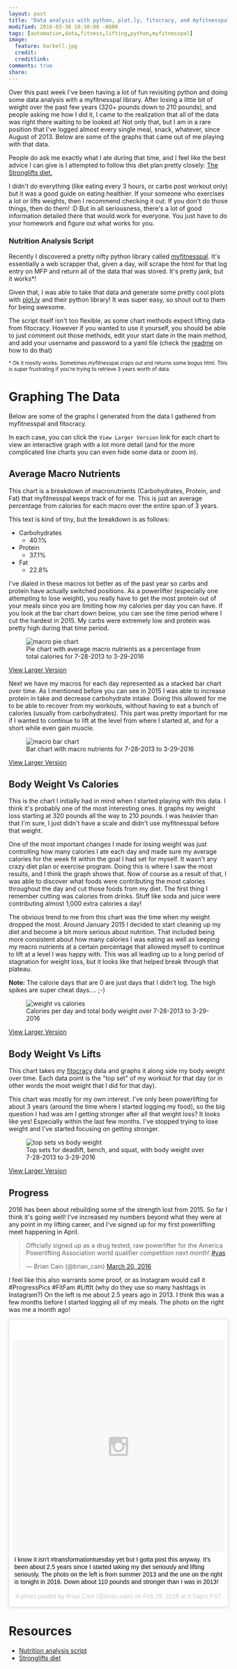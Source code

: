 ```yaml
---
layout: post
title: "Data analysis with python, plot.ly, fitocracy, and myfitnesspal"
modified: 2016-03-30 10:30:00 -0800
tags: [automation,data,fitness,lifting,python,myfitnesspal]
image:
  feature: barbell.jpg
  credit: 
  creditlink: 
comments: true
share: 
---
```


Over this past week I've been having a lot of fun revisiting python and doing some data analysis with a myfitnesspal library. After losing a little bit of weight over the past few years (320+ pounds down to 210 pounds), and people asking me how I did it, I came to the realization that all of the data was right there waiting to be looked at! Not only that, but I am in a rare position that I've logged almost every single meal, snack, whatever, since August of 2013. Below are some of the graphs that came out of me playing with that data.

People do ask me exactly what I ate during that time, and I feel like the best advice I can give is I attempted to follow this diet plan pretty closely: [The Stronglifts diet.](http://stronglifts.com/stronglifts-diet-muscle-gains-strength-building-fat-loss/)

I didn't do everything (like eating every 3 hours, or carbs post workout only) but it was a good guide on eating healthier. If your someone who exercises a lot or lifts weights, then I recommend checking it out. If you don't do those things, then do them! :D But in all seriousness, there's a lot of good information detailed there that would work for everyone. You just have to do your homework and figure out what works for you.

### Nutrition Analysis Script

Recently I discovered a pretty nifty python library called [myfitnesspal](https://github.com/coddingtonbear/python-myfitnesspal). It's essentially a web scrapper that, given a day, will scrape the html for that log entry on MFP and return all of the data that was stored. It's pretty jank, but it works\*!

Given that, I was able to take that data and generate some pretty cool plots with [plot.ly](http://plot.ly/) and their python library! It was super easy, so shout out to them for being awesome.

The script itself isn't too flexible, as some chart methods expect lifting data from fitocracy. However if you wanted to use it yourself, you should be able to just comment out those methods, edit your start date in the main method, and add your username and password to a yaml file (check the [readme](https://github.com/briancain/nutrition-analysis#login-file-format) on how to do that)

<small>\* Ok it mostly works. Sometimes myfitnesspal craps out and returns some bogus html. This is super frustrating if you're trying to retrieve 3 years worth of data.</small>

# Graphing The Data

Below are some of the graphs I generated from the data I gathered from myfitnesspal and fitocracy.

In each case, you can click the `View Larger Version` link for each chart to view an interactive graph with a lot more detail (and for the more complicated line charts you can even hide some data or zoom in).

## Average Macro Nutrients

This chart is a breakdown of macronutrients (Carbohydrates, Protein, and Fat) that myfitnesspal keeps track of for me. This is just an average percentage from calories for each macro over the entire span of 3 years.

This text is kind of tiny, but the breakdown is as follows:

- Carbohydrates
  + 40.1%
- Protein
  + 37.1%
- Fat
  + 22.8%

I've dialed in these macros lot better as of the past year so carbs and protein have actually switched positions. As a powerlifter (especially one attempting to lose weight), you really have to get the most protein out of your meals since you are limiting how my calories per day you can have. If you look at the bar chart down below, you can see the time period where I cut the hardest in 2015. My carbs were extremely low and protein was pretty high during that time period.

<figure>
  <img src="/images/macropie.png" alt="macro pie chart">
  <figcaption>Pie chart with average macro nutrients as a percentage from total calories for 7-28-2013 to 3-29-2016</figcaption>
</figure>

[View Larger Version](/charts/avg-macro-pie.html)

Next we have my macros for each day represented as a stacked bar chart over time. As I mentioned before you can see in 2015 I was able to increase protein in take and decrease carbohydrate intake. Doing this allowed for me to be able to recover from my workouts, without having to eat a bunch of calories (usually from carbohydrates). This part was pretty important for me if I wanted to continue to lift at the level from where I started at, and for a short while even gain muscle.

<figure>
  <img src="/images/macrostacked.png" alt="macro bar chart">
  <figcaption>Bar chart with macro nutrients for 7-28-2013 to 3-29-2016</figcaption>
</figure>

[View Larger Version](/charts/stacked-bar-macros.html)

## Body Weight Vs Calories

This is the chart I initially had in mind when I started playing with this data. I think it's probably one of the most interesting ones. It graphs my weight loss starting at 320 pounds all the way to 210 pounds. I was heavier than that I'm sure, I just didn't have a scale and didn't use myfitnesspal before that weight.

One of the most important changes I made for losing weight was just controlling how many calories I ate each day and made sure my average calories for the week fit within the goal I had set for myself. It wasn't any crazy diet plan or exercise program. Doing this is where I saw the most results, and I think the graph shows that. Now of course as a result of that, I was able to discover what foods were contributing the most calories throughout the day and cut those foods from my diet. The first thing I remember cutting was calories from drinks. Stuff like soda and juice were contributing almost 1,000 extra calories a day!

The obvious trend to me from this chart was the time when my weight dropped the most. Around January 2015 I decided to start cleaning up my diet and become a bit more serious about nutrition. That included being more consistent about how many calories I was eating as well as keeping my macro nutrients at a certain percentage that allowed myself to continue to lift at a level I was happy with. This was all leading up to a long period of stagnation for weight loss, but it looks like that helped break through that plateau.

**Note:** The calorie days that are 0 are just days that I didn't log. The high spikes are super cheat days.... ;-)

<figure>
  <img src="/images/weightvcals.png" alt="weight vs calories">
  <figcaption>Calories per day and total body weight over 7-28-2013 to 3-29-2016</figcaption>
</figure>

[View Larger Version](/charts/weight-cals-series.html)

## Body Weight Vs Lifts

This chart takes my [fitocracy](http://fitocracy.com/) data and graphs it along side my body weight over time. Each data point is the "top set" of my workout for that day (or in other words the most weight that I did for that day).

This chart was mostly for my own interest. I've only been powerlifting for about 3 years (around the time where I started logging my food), so the big question I had was am I getting stronger after all that weight loss? It looks like yes! Especially within the last few months. I've stopped trying to lose weight and I've started focusing on getting stronger.

<figure>
  <img src="/images/liftvsweight.png" alt="top sets vs body weight">
  <figcaption>Top sets for deadlift, bench, and squat, with body weight over 7-28-2013 to 3-29-2016</figcaption>
</figure>

[View Larger Version](/charts/weight-lift-series.html)

## Progress

2016 has been about rebuilding some of the strength lost from 2015. So far I think it's going well! I've increased my numbers beyond what they were at any point in my lifting career, and I've signed up for my first powerlifting meet happening in April.

<blockquote class="twitter-tweet" data-lang="en"><p lang="en" dir="ltr">Officially signed up as a drug tested, raw powerlifter for the America Powerlifting Association world qualifier competition next month! <a href="https://twitter.com/hashtag/yas?src=hash">#yas</a></p>&mdash; Brian Cain (@brian_cain) <a href="https://twitter.com/brian_cain/status/711690489477464064">March 20, 2016</a></blockquote>
<script async src="//platform.twitter.com/widgets.js" charset="utf-8"></script>

I feel like this also warrants some proof, or as Instagram would call it #ProgressPics #FitFam #LiftIt (why do they use so many hashtags in Instagram?) On the left is me about 2.5 years ago in 2013. I think this was a few months before I started logging all of my meals. The photo on the right was me a month ago!

<blockquote class="instagram-media" data-instgrm-captioned data-instgrm-version="6" style=" background:#FFF; border:0; border-radius:3px; box-shadow:0 0 1px 0 rgba(0,0,0,0.5),0 1px 10px 0 rgba(0,0,0,0.15); margin: 1px; max-width:658px; padding:0; width:99.375%; width:-webkit-calc(100% - 2px); width:calc(100% - 2px);"><div style="padding:8px;"> <div style=" background:#F8F8F8; line-height:0; margin-top:40px; padding:50.0% 0; text-align:center; width:100%;"> <div style=" background:url(data:image/png;base64,iVBORw0KGgoAAAANSUhEUgAAACwAAAAsCAMAAAApWqozAAAAGFBMVEUiIiI9PT0eHh4gIB4hIBkcHBwcHBwcHBydr+JQAAAACHRSTlMABA4YHyQsM5jtaMwAAADfSURBVDjL7ZVBEgMhCAQBAf//42xcNbpAqakcM0ftUmFAAIBE81IqBJdS3lS6zs3bIpB9WED3YYXFPmHRfT8sgyrCP1x8uEUxLMzNWElFOYCV6mHWWwMzdPEKHlhLw7NWJqkHc4uIZphavDzA2JPzUDsBZziNae2S6owH8xPmX8G7zzgKEOPUoYHvGz1TBCxMkd3kwNVbU0gKHkx+iZILf77IofhrY1nYFnB/lQPb79drWOyJVa/DAvg9B/rLB4cC+Nqgdz/TvBbBnr6GBReqn/nRmDgaQEej7WhonozjF+Y2I/fZou/qAAAAAElFTkSuQmCC); display:block; height:44px; margin:0 auto -44px; position:relative; top:-22px; width:44px;"></div></div> <p style=" margin:8px 0 0 0; padding:0 4px;"> <a href="https://www.instagram.com/p/BCZdIc9Nn7O/" style=" color:#000; font-family:Arial,sans-serif; font-size:14px; font-style:normal; font-weight:normal; line-height:17px; text-decoration:none; word-wrap:break-word;" target="_blank">I know it isn&#39;t #transformationtuesday yet but I gotta post this anyway. It&#39;s been about 2.5 years since I started taking my diet seriously and lifting seriously. The photo on the left is from summer 2013 and the one on the right is tonight in 2016. Down about 110 pounds and stronger than I was in 2013!</a></p> <p style=" color:#c9c8cd; font-family:Arial,sans-serif; font-size:14px; line-height:17px; margin-bottom:0; margin-top:8px; overflow:hidden; padding:8px 0 7px; text-align:center; text-overflow:ellipsis; white-space:nowrap;">A photo posted by Brian Cain (@brian.cain) on <time style=" font-family:Arial,sans-serif; font-size:14px; line-height:17px;" datetime="2016-03-01T04:54:36+00:00">Feb 29, 2016 at 8:54pm PST</time></p></div></blockquote>
<script async defer src="//platform.instagram.com/en_US/embeds.js"></script>

# Resources

- [Nutrition analysis script](https://github.com/briancain/nutrition-analysis)
- [Stronglifts diet](http://stronglifts.com/stronglifts-diet-muscle-gains-strength-building-fat-loss/)
